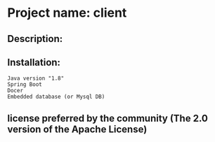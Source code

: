 # Project name: client

## Description:


## Installation:
````
Java version "1.8"
Spring Boot
Docer
Embedded database (or Mysql DB)
````

## license preferred by the community (The 2.0 version of the Apache License) 
